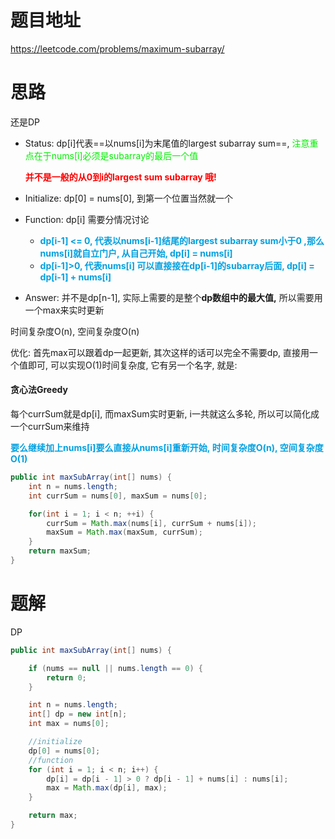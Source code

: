 # 题目地址

https://leetcode.com/problems/maximum-subarray/



# 思路

还是DP

+ Status: dp[i]代表==以nums[i]为末尾值的largest subarray sum==, <font color = gree>注意重点在于nums[i]必须是subarray的最后一个值</font> 

  <font color = red>**并不是一般的从0到i的largest sum subarray 哦!**</font> 

+ Initialize: dp[0] = nums[0], 到第一个位置当然就一个

+ Function: dp[i] 需要分情况讨论

  + <font color = grape>**dp[i-1] <= 0, 代表以nums[i-1]结尾的largest subarray sum小于0 ,那么nums[i]就自立门户, 从自己开始, dp[i] = nums[i]**</font>
  + <font color = grape>**dp[i-1]>0, 代表nums[i] 可以直接接在dp[i-1]的subarray后面, dp[i] = dp[i-1] + nums[i]**</font>

+ Answer: 并不是dp[n-1], 实际上需要的是整个**dp数组中的最大值,** 所以需要用一个max来实时更新

时间复杂度O(n), 空间复杂度O(n)

优化: 首先max可以跟着dp一起更新, 其次这样的话可以完全不需要dp, 直接用一个值即可, 可以实现O(1)时间复杂度, 它有另一个名字, 就是:

#### 贪心法Greedy

每个currSum就是dp[i], 而maxSum实时更新, i一共就这么多轮, 所以可以简化成一个currSum来维持

<font color = grape>**要么继续加上nums[i]要么直接从nums[i]重新开始, 时间复杂度O(n), 空间复杂度O(1)**</font>

```java
public int maxSubArray(int[] nums) {
    int n = nums.length;
    int currSum = nums[0], maxSum = nums[0];

    for(int i = 1; i < n; ++i) {
        currSum = Math.max(nums[i], currSum + nums[i]);
        maxSum = Math.max(maxSum, currSum);
    }
    return maxSum;
}
```



# 题解

DP

```java
public int maxSubArray(int[] nums) {

    if (nums == null || nums.length == 0) {
        return 0;
    }

    int n = nums.length;
    int[] dp = new int[n];
    int max = nums[0];

    //initialize
    dp[0] = nums[0];
    //function
    for (int i = 1; i < n; i++) {
        dp[i] = dp[i - 1] > 0 ? dp[i - 1] + nums[i] : nums[i];
        max = Math.max(dp[i], max);
    }

    return max;
}
```

